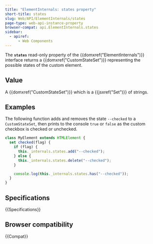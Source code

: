 ```yaml
---
title: "ElementInternals: states property"
short-title: states
slug: Web/API/ElementInternals/states
page-type: web-api-instance-property
browser-compat: api.ElementInternals.states
sidebar:
  - apiref:
      - Web Components
---
```


The **`states`** read-only property of the {{domxref("ElementInternals")}} interface returns a {{domxref("CustomStateSet")}} representing the possible states of the custom element.

## Value

A {{domxref("CustomStateSet")}} which is a {{jsxref("Set")}} of strings.

## Examples

The following function adds and removes the state `--checked` to a `CustomStateSet`, then prints to the console `true` or `false` as the custom checkbox is checked or unchecked.

```js
class MyElement extends HTMLElement {
  set checked(flag) {
    if (flag) {
      this._internals.states.add("--checked");
    } else {
      this._internals.states.delete("--checked");
    }

    console.log(this._internals.states.has("--checked"));
  }
}
```

## Specifications

{{Specifications}}

## Browser compatibility

{{Compat}}
